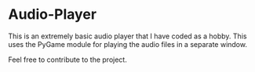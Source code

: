 # Audio-Player

This is an extremely basic audio player that I have coded as a hobby. This uses the PyGame module for playing the audio files in 
a separate window.

Feel free to contribute to the project.
